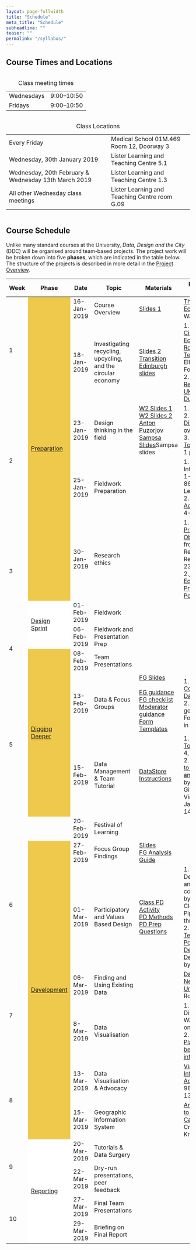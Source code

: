 ```yaml
---
layout: page-fullwidth
title: "Schedule"
meta_title: "Schedule"
subheadline: ""
teaser: ""
permalink: "/syllabus/"
---
```


 <h2>Course Times and Locations</h2>


 <div class="row">
    <div class="small-12 large-6 text-center columns">
        <table>
            <caption>Class meeting times</caption>
            <tr>
                <td>Wednesdays</td>
                <td>9:00&ndash;10:50</td>
            </tr>
            <tr>
                <td>Fridays</td>
                <td>9:00&ndash;10:50</td>
            </tr>
        </table>
    </div>

 <div class="small-12 large-6 text-center columns">
    <table>
        <caption>Class Locations</caption>
        <tr>
            <td>Every Friday</td>
            <td>Medical School 01M.469 Room 12, Doorway 3</td>
        </tr>
        <tr>
            <td>Wednesday, 30th January 2019</td>
            <td>Lister Learning and Teaching Centre 5.1</td>
        </tr>
        <tr>
            <td>Wednesday, 20th February & Wednesday 13th March 2019</td>
            <td>Lister Learning and Teaching Centre 1.3</td>
        </tr>
        <tr>
            <td>All other Wednesday class meetings</td>
            <td>Lister Learning and Teaching Centre room G.09</td>
        </tr>
    </table>
</div>

<div class="t30">

<h2><a name="weekbyweek"></a>Course Schedule</h2>  

<p>
    Unlike many standard
    courses at the University, <i>Data, Design and the City</i> (DDC) will be
    organised around team-based projects. The project work will be broken down into
    five <b>phases</b>, which are indicated in the table below. The structure of
    the projects is described in more detail in the <a href="{{ site.baseurl
}}/project_overview/">Project Overview</a>.
</p>


</div>

<div class="t30">
    <table class="table">
        <thead>
            <tr>
                <th>Week</th>
                <th width="150px">Phase</th>
                <th width="100px">Date</th>
                <th>Topic</th>
                <th>Materials</th>
                <th>Read/Watch before</th>
            </tr>
        </thead>
        <tbody>
            <tr>
                <td rowspan="2">1</td>
                <td rowspan="5" valign="middle" bgcolor="#EFC94C">
                    <p class="teaser"><a href="{{ site.baseurl }}/preparation/">Preparation</a></p>
                </td>
                <td>16-Jan-2019</td>
                <td>Course Overview</td>
                <td><a href="{{ site.baseurl }}/course_docs/week1-1.pptx" target="_blank">Slides 1</a></td>
                <td><a href="https://www.nature.com/news/the-circular-economy-1.19594">The Circular Economy</a> by Walter R. Sahel</td>
            </tr>
            <tr>
                <td>18-Jan-2019</td>
                <td>Investigating recycling,<br />upcycling, and the circular economy</td>
                <td><a href="{{ site.baseurl }}/course_docs/week1-2.pptx" target="_blank">Slides 2</a><br/><a href="{{ site.baseurl }}/course_docs/Transition_Edinburgh_slides.pptm" target="_blank">Transition Edinburgh slides</a></td>
                <td>1. <a href="https://www.ellenmacarthurfoundation.org/assets/downloads/Cities-in-the-Circular-Economy-The-Role-of-Digital-Tech.pdf">Cities in the Circular Economy - the Role of Digital Tech</a> by the Ellen MacArthur Foundation.<br />
                    2. <a href="https://unearthed.greenpeace.org/2018/10/21/uk-household-plastics-found-in-illegal-dumps-in-malaysia/">Greenpeace Report on Illegal UK Plastics Dumping</a></td>
            </tr>
            <tr>
                <td rowspan="2">2</td>
                <td>23-Jan-2019</td>
                <td>Design thinking in the field</td>
                <td><a href="{{ site.baseurl }}/course_docs/week2-1.pptx" target="_blank">W2 Slides 1</a><br/><a href="{{ site.baseurl }}/course_docs/week2-2.pptx" target="_blank">W2 Slides 2</a><br/><a href="https://docs.google.com/presentation/d/1tYPugL8mu-sAKZjq8D2hB2_TxdHZMDpvIWA_lutMqoA/edit#slide=id.p">Anton Puzorjov</a><br/><a href="{{ site.baseurl }}/course_docs/design_ethnography_2019.pptx" target="_blank">Sampsa Slides</a>Sampsa slides</td>
                <td>1. <a href="https://youtu.be/JF2xaxjrQ7g">Design Video</a><br/>
                    2. <a href="http://www.thecreativeindustries.co.uk/uk-creative-overview/news-and-views/view-what-is-design-and-why-it-matters">Double Diamond overview</a><br />
                    3. <a href="https://www.scribd.com/document/384155848/The-City-of-Tomorrow-Sensors-Networks-Hackers-And-the-Future-of-Urban-Life">The City of Tomorrow</a> - Ch. 1 pp. 3-13
                </td>
            </tr>
            <tr>
                <td>25-Jan-2019</td>
                <td>Fieldwork Preparation</td>
                <td>&nbsp;</td>
                <td>1. Waste is Information pp. 1-20 and 53-86 (access on Learn)<br />2. <a href="https://visualisingadvocacy.org/sites/drawingbynumbers.ttc.io/files/VIFA_singlepage_large.pdf">Visualising Advocacy</a> pp. 4-13, 23-31</td>
            </tr>
            <tr>
                <td rowspan="2">3</td>
                <td>30-Jan-2019</td>
                <td>Research ethics</td>
                <td>&nbsp;</td>
                <td>1. <a href="https://discovered.ed.ac.uk/primo-explore/fulldisplay?docid=44UOE_ALMA51135476460002466&amp=&amp=&amp=&amp=&amp=&amp=&amp=&amp=&amp=&amp=&amp=&amp=&amp=&context=L&vid=44UOE_VU2&lang=en_US&search_scope=default_scope&adaptor=Local%20Search%20Engine&isFrbr=true&tab=default_tab&query=any,contains,doing%20research%20in%20the%20real%20world%20gray&sortby=date&facet=frbrgroupid,include,1311147115&offset=0">Collecting Primary Data: Observation</a>, from Doing Research in the Real World, pp 238-261.<br />2.<a href="https://www.ed.ac.uk/records-management/policy/data-protection"> University of Edinburgh Data Protection Policy</a></td>
            </tr>
            <tr>
                <td rowspan="2" valign="middle" bgcolor="#FFF">
                    <p class="teaser"><a href="{{ site.baseurl }}/design_sprint/">Design Sprint</a></p>
                </td>
                <td>01-Feb-2019</td>
                <td>Fieldwork</td>
                <td>&nbsp;</td>
                <td>&nbsp;</td>
            </tr>
            <tr>
                <td rowspan="2">4</td>
                <td>06-Feb-2019</td>
                <td>Fieldwork and Presentation Prep</td>
                <td></td>
                <td>&nbsp;</td>
            </tr>
            <tr>
                <td rowspan="3" valign="middle" bgcolor="#EFC94C">
                    <p class="teaser"><a href="{{ site.baseurl }}/digging_deeper/">Digging Deeper</a></p>
                </td>
                <td>08-Feb-2019</td>
                <td>Team Presentations</td>
                <td>
                </td>
                <td>&nbsp;</td>
            </tr>
            <tr>
                <td rowspan="2">5</td>
                <td>13-Feb-2019</td>
                <td>Data &amp; Focus Groups</td>
                <td><a href="{{ site.baseurl }}/course_docs/focus_group_slides.pdf" target="_blank">FG Slides</a><br />
                    <br /><a href="{{ site.baseurl }}/course_docs/DDS_focus_groups_guidance.pdf" target="_blank">FG guidance</a><br />
                    <a href="{{ site.baseurl }}/course_docs/DDS_focus_groups_checklist.pdf" target="_blank">FG checklist</a><br />
                    <a href="{{ site.baseurl }}/course_docs/DDS_moderator_guidance.pdf" target="_blank">Moderator guidance</a><br/><a href="{{ site.baseurl }}/form_templates#focus_group_templates">Form Templates</a>
                </td>
                <td>1. <a href="http://methods.sagepub.com.ezproxy.is.ed.ac.uk/base/download/BookChapter/the-data-revolution/n1.xml">Conceptualising Data</a> by Kitchin <br/>2. “Database as genre" by Ed Folsom (access in Learn)
                </td>
            </tr>
            <tr>
                <td>15-Feb-2019</td>
                <td>Data Management &amp; Team Tutorial</td>
                <td>
                    <a href="{{ site.baseurl }}/data_store">DataStore Instructions</a></td>
                <td>1. <a href="https://www.scribd.com/document/384155848/The-City-of-Tomorrow-Sensors-Networks-Hackers-And-the-Future-of-Urban-Life">The City of Tomorrow</a>, ch. 4, pp. 43-56<br />
                    2. <a href="https://raley.english.ucsb.edu/wp-content/Engl800/RawData-excerpts.pdf">Introduction to Raw Data is an Oxymoron</a> by Lisa Gitelman and Virginia Jackson, pp 1-14</td>
            </tr>
            <tr>
                <td>&nbsp;</td>
                <td>&nbsp;</td>
                <td>20-Feb-2019</td>
                <td>Festival of Learning</td>
                <td>&nbsp;</td>
                <td>&nbsp;</td>
            </tr>
            <tr>
                <td rowspan="2">6</td>
                <td rowspan="6" valign="middle" bgcolor="#EFC94C">
                    <p class="teaser"><a href="{{ site.baseurl }}/development/">Development</a></p>
                </td>
                <td>27-Feb-2019</td>
                <td>Focus Group Findings</td>
                <td><a href="{{ site.baseurl }}/course_docs/FocusGroup_Analysis_slides.pdf" target="_blank">    Slides</a><br />
                    <a href="{{ site.baseurl }}/course_docs/analysis_session_instructions.pdf" target="_blank">FG Analysis Guide</a>
                </td>
                <td>&nbsp;</td>
            </tr>
            <tr>
                <td>01-Mar-2019</td>
                <td>Participatory and Values Based Design</td>
                <td><a href="{{ site.baseurl }}/course_docs/PD_class_activity_handout.pdf">Class PD Activity</a><br />
                    <a href="{{ site.baseurl }}/course_docs/PD_methods_table_final.pdf" target="_blank">PD Methods</a><br />
                    <a href="{{ site.baseurl }}/course_docs/PD_prep_questions.pdf" target="_blank">PD Prep Questions</a></td>
                <td>1. Participatory Design for, with and by communities, by DiSalvo, Clement, and Pipek (access through Learn)<br/>2. <a href="https://www.researchgate.net/publication/306107677_From_the_Technical_to_the_Political_Democratizing_Design_Thinking">From the Technical to the Political: Democratizing Design Thinking</a> by Staten et al.</td>
            </tr>
            <tr>            
                <td rowspan="2">7</td>
                <td>06-Mar-2019</td>
                <td>Finding and Using Existing Data</td>
                <td>&nbsp;</td>
                <td><a href="https://papers.ssrn.com/sol3/papers.cfm?abstract_id=2641802">Data-Driven, Networked Urbanism</a> by Rob Kitchin</td>
            </tr>
            <tr>
                <td>8-Mar-2019</td>
                <td>Data Visualisation</td>
                <td>&nbsp;</td>
                <td>1. Graphic Discovery by Wainer (access on Learn)<br/> 2. <a href="http://scihi.org/william-playfair-and-the-beginnings-of-infographics/">William Playfair and the beginnings of infographics</a></td>
            </tr>
            <tr>
                <td rowspan="2">8</td>
                <td>13-Mar-2019</td>
                <td>Data Visualisation &amp; Advocacy</td>
                <td>&nbsp;</td>
                <td><a href="https://visualisingadvocacy.org/sites/drawingbynumbers.ttc.io/files/VIFA_singlepage_small.pdf">Visualising Information for Advocacy</a> pp. 98-116, 130-133</td>
            </tr>
            <tr>
                <td>15-Mar-2019</td>
                <td>Geographic Information System</td>
                <td>&nbsp;</td>
                <td><a href="https://acme-journal.org/index.php/acme/article/view/723">An Introduction to Critical Cartography</a> by Crampton and Krygier</td>
            </tr>
            <tr>
                <td rowspan="2">9</td>
                <td rowspan="4" valign="middle" bgcolor="#FFF">
                    <p class="teaser"><a href="{{ site.baseurl }}/reporting/">Reporting</a></p>
                </td>
                <td>20-Mar-2019</td>
                <td>Tutorials &amp; Data Surgery</td>
                <td>&nbsp;</td>
                <td>&nbsp;</td>
            </tr>
            <tr>
                <td>22-Mar-2019</td>
                <td>Dry-run presentations, peer feedback</td>
                <td>&nbsp;</td>
                <td>&nbsp;</td>
            </tr>
            <tr>
                <td rowspan="2">10</td>
                <td>27-Mar-2019</td>
                <td>Final Team Presentations</td>
                <td>&nbsp;</td>
                <td>&nbsp;</td>
            </tr>
            <tr>
                <td>29-Mar-2019</td>
                <td>Briefing on Final Report</td>
                <td>&nbsp;</td>
                <td>&nbsp;</td>
            </tr>
        </tbody>
    </table>
</div>


 

